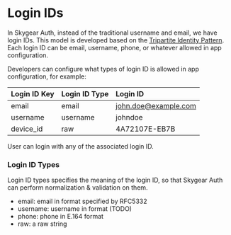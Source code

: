 # Login IDs

In Skygear Auth, instead of the traditional username and email, we have login IDs. This model is developed based on the [Tripartite Identity Pattern](http://habitatchronicles.com/2008/10/the-tripartite-identity-pattern/). Each login ID can be email, username, phone, or whatever allowed in app configuration.

Developers can configure what types of login ID is allowed in app configuration, for example:

| Login ID Key | Login ID Type | Login ID |
| :--- | :--- | :--- |
| email | email | john.doe@example.com |
| username | username | johndoe |
| device\_id | raw | 4A72107E-EB7B |

User can login with any of the associated login ID.

### Login ID Types

Login ID types specifies the meaning of the login ID, so that Skygear Auth can perform normalization & validation on them.

* email: email in format specified by RFC5332
* username: username in format \(TODO\)
* phone: phone in E.164 format
* raw: a raw string


